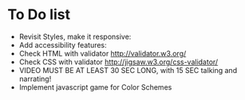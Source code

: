 # To Do list

- Revisit Styles, make it responsive:
- Add accessibility features:
- Check HTML with validator     http://validator.w3.org/
- Check CSS with validator      http://jigsaw.w3.org/css-validator/
- VIDEO MUST BE AT LEAST 30 SEC LONG, with 15 SEC talking and narrating!
- Implement javascript game for Color Schemes